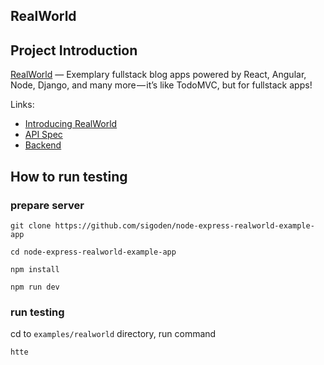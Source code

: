 ## RealWorld

## Project Introduction

[RealWorld](https://github.com/gothinkster/realworld) — Exemplary fullstack blog apps powered by React, Angular, Node, Django, and many more — it’s like TodoMVC, but for fullstack apps! 

Links:

- [Introducing RealWorld](https://medium.com/@ericsimons/introducing-realworld-6016654d36b5)
- [API Spec](https://github.com/gothinkster/realworld/tree/master/api)
- [Backend](https://github.com/sigoden/node-express-realworld-example-app)

## How to run testing

### prepare server

```
git clone https://github.com/sigoden/node-express-realworld-example-app

cd node-express-realworld-example-app

npm install

npm run dev
```

### run testing

cd to `examples/realworld` directory, run command

```
htte
```
